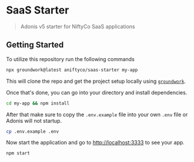 # SaaS Starter

> Adonis v5 starter for NiftyCo SaaS applications

## Getting Started

To utilize this repository run the following commands

```sh
npx groundwork@latest aniftyco/saas-starter my-app
```

This will clone the repo and get the project setup locally using [`groundwork`](https://github.com/aniftyco/groundwork).

Once that's done, you can go into your directory and install dependencies.

```sh
cd my-app && npm install
```

After that make sure to copy the `.env.example` file into your own `.env` file or Adonis will not startup.

```sh
cp .env.example .env
```

Now start the application and go to [http://localhost:3333](http://localhost:3333) to see your app.

```sh
npm start
```
